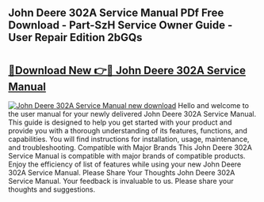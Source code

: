 ## John Deere 302A Service Manual PDf Free Download - Part-SzH Service Owner Guide - User Repair Edition 2bGQs

# <h2><a href="http://bc79922.oget.top/?id=John+Deere+302A+Service+Manual">🔗Download New 👉🔴 John Deere 302A Service Manual</a></h2>

[![John Deere 302A Service Manual new download](https://i.imgur.com/5g1atiW.png)](http://bc79922.oget.top/?id=John+Deere+302A+Service+Manual)
Hello and welcome to the user manual for your newly delivered John Deere 302A Service Manual. This guide is designed to help you get started with your product and provide you with a thorough understanding of its features, functions, and capabilities. You will find instructions for installation, usage, maintenance, and troubleshooting. Compatible with Major Brands This John Deere 302A Service Manual is compatible with major brands of compatible products. Enjoy the efficiency of list of features while using your new John Deere 302A Service Manual. Please Share Your Thoughts John Deere 302A Service Manual. Your feedback is invaluable to us. Please share your thoughts and suggestions.
